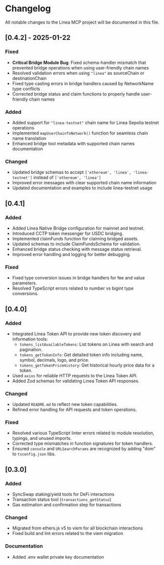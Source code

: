 # Changelog

All notable changes to the Linea MCP project will be documented in this file.

## [0.4.2] - 2025-01-22

### Fixed
- **Critical Bridge Module Bug**: Fixed schema-handler mismatch that prevented bridge operations when using user-friendly chain names
- Resolved validation errors when using `"linea"` as sourceChain or destinationChain
- Fixed type casting errors in bridge handlers caused by NetworkName type conflicts
- Corrected bridge status and claim functions to properly handle user-friendly chain names

### Added
- Added support for `"linea-testnet"` chain name for Linea Sepolia testnet operations
- Implemented `mapUserChainToNetwork()` function for seamless chain name translation
- Enhanced bridge tool metadata with supported chain names documentation

### Changed
- Updated bridge schemas to accept `['ethereum', 'linea', 'linea-testnet']` instead of `['ethereum', 'linea']`
- Improved error messages with clear supported chain name information
- Updated documentation and examples to include linea-testnet usage

## [0.4.1]

### Added
- Added Linea Native Bridge configuration for mainnet and testnet.
- Introduced CCTP token messenger for USDC bridging.
- Implemented claimFunds function for claiming bridged assets.
- Updated schemas to include ClaimFundsSchema for validation.
- Enhanced bridge status checking with message status retrieval.
- Improved error handling and logging for better debugging.

### Fixed
- Fixed type conversion issues in bridge handlers for fee and value parameters.
- Resolved TypeScript errors related to number vs bigint type conversions.

## [0.4.0] 

### Added
- Integrated Linea Token API to provide new token discovery and information tools:
    - `tokens_listAvailableTokens`: List tokens on Linea with search and pagination.
    - `tokens_getTokenInfo`: Get detailed token info including name, symbol, decimals, logo, and price.
    - `tokens_getTokenPriceHistory`: Get historical hourly price data for a token.
- Used `axios` for reliable HTTP requests to the Linea Token API.
- Added Zod schemas for validating Linea Token API responses.

### Changed
- Updated `README.md` to reflect new token capabilities.
- Refined error handling for API requests and token operations.

### Fixed
- Resolved various TypeScript linter errors related to module resolution, typings, and unused imports.
- Corrected type mismatches in function signatures for token handlers.
- Ensured `console` and `URLSearchParams` are recognized by adding "dom" to `tsconfig.json` libs.

## [0.3.0]

### Added
- SyncSwap staking/yield tools for DeFi interactions
- Transaction status tool (`transactions_getStatus`)
- Gas estimation and confirmation step for transactions

### Changed
- Migrated from ethers.js v5 to viem for all blockchain interactions
- Fixed build and lint errors related to the viem migration

### Documentation
- Added .env wallet private key documentation
